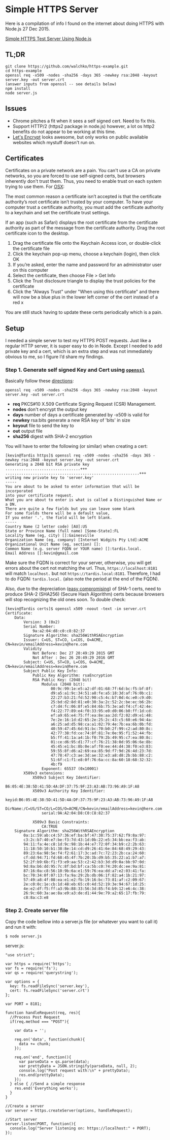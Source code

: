 # Simple HTTPS Server

Here is a compilation of info I found on the internet about doing HTTPS with Node.js
27 Dec 2015.


[Simple HTTPS Test Server Using Node.js](http://www.alexkras.com/simple-https-test-server-using-node-js/)

## TL;DR

    git clone https://github.com/walchko/https-example.git
    cd https-example
    openssl req -x509 -nodes -sha256 -days 365 -newkey rsa:2048 -keyout server.key -out server.crt
    (answer inputs from openssl -- see details below)
    npm install
    node server.js

## Issues

* Chrome pitches a fit when it sees a self signed cert. Need to fix this.
* Support HTTP/2 (https2 package in node.js) however, a lot os http2 benefits do not 
appear to be working at this time.
* [Let's Encrypt](https://letsencrypt.org/) looks awesome, but only works on public available
websites which mystuff doesn't run on.

## Certificates

Certificates on a private network are a pain. You can't use a CA on private networks, so 
you are forced to use self-signed certs, but browsers inherently don't trust them. Thus,
you need to enable trust on each system trying to use them. For 
[OSX](https://support.apple.com/kb/PH18677?locale=en_US):

The most common reason a certificate isn’t accepted is that the certificate authority’s 
root certificate isn’t trusted by your computer. To have your computer trust a certificate 
authority, you must add the certificate authority to a keychain and set the certificate 
trust settings.

If an app (such as Safari) displays the root certificate from the certificate authority as 
part of the message from the certificate authority. Drag the root certificate icon to the 
desktop.

1. Drag the certificate file onto the Keychain Access icon, or double-click the certificate 
file
1. Click the keychain pop-up menu, choose a keychain (login), then click OK
1. If you’re asked, enter the name and password for an administrator user on this computer
1. Select the certificate, then choose File > Get Info
1. Click the Trust disclosure triangle to display the trust policies for the certificate
1. Click the "Always Trust" under "When using this certificate" and there will now be a
blue plus in the lower left corner of the cert instead of a red x

You are still stuck having to update these certs periodically which is a pain.

## Setup

I needed a simple server to test my HTTPS POST requests. Just like a regular HTTP server, 
it is super easy to do in Node. Except I needed to add private key and a cert, which is 
an extra step and was not immediately obvious to me, so I figure I’d share my findings.

### Step 1. Generate self signed Key and Cert using [`openssl`](https://www.openssl.org/docs/manmaster/apps/openssl.html)

Basically follow these [directions](http://techglimpse.com/sha256-hash-certificate-openssl/):

    openssl req -x509 -nodes -sha256 -days 365 -newkey rsa:2048 -keyout server.key -out server.crt

* **req** PKCS#10 X.509 Certificate Signing Request (CSR) Management.
* **nodes** don't encrypt the output key
* **days** number of days a certificate generated by -x509 is valid for
* **newkey** rsa:bits generate a new RSA key of 'bits' in size
* **keyout** file to send the key to
* **out** output file
* **sha256** digest with SHA-2 encryption

You will have to enter the following (or similar) when creating a cert:

    [kevin@Tardis https]$ openssl req -x509 -nodes -sha256 -days 365 -newkey rsa:2048 -keyout server.key -out server.crt
    Generating a 2048 bit RSA private key
    .................................+++
    ...........................................................+++
    writing new private key to 'server.key'
    -----
    You are about to be asked to enter information that will be incorporated
    into your certificate request.
    What you are about to enter is what is called a Distinguished Name or a DN.
    There are quite a few fields but you can leave some blank
    For some fields there will be a default value,
    If you enter '.', the field will be left blank.
    -----
    Country Name (2 letter code) [AU]:US
    State or Province Name (full name) [Some-State]:FL
    Locality Name (eg, city) []:Gainesville
    Organization Name (eg, company) [Internet Widgits Pty Ltd]:ACME
    Organizational Unit Name (eg, section) []:
    Common Name (e.g. server FQDN or YOUR name) []:tardis.local.
    Email Address []:kevin@gmail.com

Make sure the FQDN is correct for your server, otherwise, you will get errors about the 
cert not matching the url. Thus, `https://localhost:8181` will match `localhost.` but not
`https://tardis.local:8181`. Therefore, I had to do FQDN: `tardis.local.` (also note the 
period at the end of the FQDN).

Also, due to the depreciation ([easy compromising](https://www.symantec.com/page.jsp?id=sha2-transition)) 
of SHA-1 certs, need to produce SHA-2 (SHA256) (Secure Hash Algorithm) certs because 
browsers will stop recognizing the old ones soon. To double check:

    [kevin@Tardis certs]$ openssl x509 -noout -text -in server.crt
    Certificate:
		Data:
			Version: 3 (0x2)
			Serial Number:
				9a:a2:04:d8:c0:c8:82:37
			Signature Algorithm: sha256WithRSAEncryption
			Issuer: C=US, ST=CO, L=COS, O=ACME, CN=kevin/emailAddress=kevin@here.com
			Validity
				Not Before: Dec 27 20:49:29 2015 GMT
				Not After : Dec 26 20:49:29 2016 GMT
			Subject: C=US, ST=CO, L=COS, O=ACME, CN=kevin/emailAddress=kevin@here.com
			Subject Public Key Info:
				Public Key Algorithm: rsaEncryption
				RSA Public Key: (2048 bit)
					Modulus (2048 bit):
						00:9c:99:1e:e5:a2:df:01:68:7f:6d:bc:f5:bf:8f:
						d9:a5:a1:9c:34:51:a8:fe:a5:18:3d:af:76:0b:c1:
						22:27:b3:21:fd:52:90:c5:4c:b7:0d:4c:e0:c9:d0:
						25:bd:d2:8d:81:e0:30:3a:2c:52:2c:be:ec:b6:2b:
						c7:d4:fc:06:8f:e5:84:6b:75:3e:ad:f4:cf:42:4e:
						f4:22:77:89:e4:f0:33:95:e0:d0:06:b0:ff:1d:cd:
						ef:a9:65:e4:75:ff:ea:8e:aa:2d:f2:02:d9:e1:48:
						7e:2e:16:1d:d2:65:2e:25:2c:43:c5:60:e6:94:4a:
						a6:25:ad:d5:98:ca:a1:02:79:4e:7b:ea:6b:0b:fd:
						40:59:47:45:6d:91:bc:70:b0:2f:99:c2:ad:80:8c:
						42:77:38:fd:ce:74:8f:81:7e:0e:95:f1:52:44:fb:
						b5:ff:41:1a:a4:1b:f0:79:2b:49:95:c7:ea:80:8c:
						01:ce:d6:95:d1:77:cf:76:21:38:0d:95:06:6e:8b:
						45:45:e1:bc:8b:0e:af:f0:ee:44:d4:38:f0:e3:83:
						59:55:8f:d6:a2:69:ea:85:9d:f7:9d:26:4d:23:7d:
						47:78:47:c3:ae:3d:ae:32:e3:a8:d8:2b:bb:88:c2:
						51:6f:c1:f1:e8:0f:76:6a:cc:8a:60:18:68:32:32:
						4b:f9
					Exponent: 65537 (0x10001)
			X509v3 extensions:
				X509v3 Subject Key Identifier: 
					B6:05:4E:38:5D:41:5D:4A:DF:37:75:9F:23:A3:AB:73:96:A9:1F:A8
				X509v3 Authority Key Identifier: 
					keyid:B6:05:4E:38:5D:41:5D:4A:DF:37:75:9F:23:A3:AB:73:96:A9:1F:A8
					DirName:/C=US/ST=CO/L=COS/O=ACME/CN=kevin/emailAddress=kevin@here.com
					serial:9A:A2:04:D8:C0:C8:82:37

				X509v3 Basic Constraints: 
					CA:TRUE
		Signature Algorithm: sha256WithRSAEncryption
			0a:1c:59:ab:c4:57:36:ef:ba:bf:47:38:75:37:62:f9:8a:97:
			c3:2c:b7:40:e7:be:f3:7d:43:1d:0b:22:e5:34:bb:ea:f3:ab:
			94:11:fa:4e:c8:1d:9c:98:1b:44:e7:72:0f:34:b9:c2:2b:63:
			11:18:50:10:b1:38:8e:14:cd:d9:26:41:6e:84:68:49:29:43:
			89:23:6a:98:5e:f4:f2:61:17:3c:ad:7c:72:23:2b:ca:24:60:
			cf:dd:94:71:fd:68:45:4f:7b:20:3b:d9:b5:35:22:a1:b7:a7:
			52:2f:b9:6b:f1:f3:e9:aa:53:c2:42:b3:3d:d9:0a:bb:97:0d:
			9d:8a:b6:dd:95:7c:8f:bd:bf:ca:5b:c0:74:20:dc:ee:9a:81:
			87:16:0a:c8:56:10:9b:6a:e1:59:76:ea:dd:a7:e2:03:41:fa:
			bc:70:34:0f:07:13:fa:9a:29:2b:db:06:1f:82:a4:1b:21:97:
			57:49:a8:4f:08:ea:e1:e2:fb:19:16:bc:73:81:af:c2:09:67:
			2e:c0:0c:1e:cb:1d:48:eb:65:c0:4d:52:19:3e:94:67:1d:25:
			4e:e2:df:f5:ff:a3:9b:88:33:56:3d:85:f4:b9:12:e6:4c:38:
			26:9c:60:3a:ae:8a:e9:a3:de:d1:44:9e:79:a2:65:17:fb:79:
			c8:8a:c3:e8


### Step 2. Create server file

Copy the code bellow into a server.js file (or whatever you want to call it) and run it 
with:
 
    $ node server.js

server.js:

    "use strict";

    var https = require('https');
    var fs = require('fs');
    var qs = require('querystring');

    var options = {
      key: fs.readFileSync('server.key'),
      cert: fs.readFileSync('server.crt')
    };

    var PORT = 8181;

    function handleRequest(req, res){
      //Process Post Request
      if(req.method === "POST"){

        var data = '';

        req.on('data', function(chunk){
          data += chunk;
        });

        req.on('end', function(){
          var parseData = qs.parse(data);
          var prettyData = JSON.stringify(parseData, null, 2);
          console.log("Post request with:\n" + prettyData);
          res.end(prettyData);
        });
      } else { //Send a simple response
        res.end('Everything works');
      }
    }

    //Create a server
    var server = https.createServer(options, handleRequest);

    //Start server
    server.listen(PORT, function(){
      console.log("Server listening on: https://localhost:" + PORT);
    });


